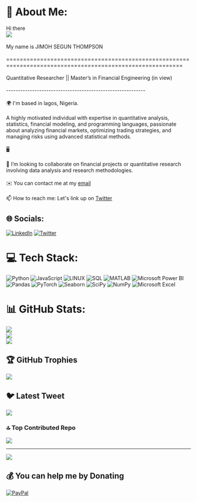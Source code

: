 # 💫 About Me:
Hi there<br>![](https://user-images.githubusercontent.com/18350557/176309783-0785949b-9127-417c-8b55-ab5a4333674e.gif)<br><br>My name is JIMOH SEGUN THOMPSON<br><br>==========================================================================================================<br><br>Quantitative Researcher || Master’s in Financial Engineering (in view) <br><br>-----------------------------------------------------------<br><br>🌍 I'm based in lagos, Nigeria. <br> <br> A highly motivated individual with expertise in quantitative analysis, statistics, financial modeling, and programming languages, passionate about analyzing financial markets, optimizing trading strategies, and managing risks using advanced statistical methods. <br> <br>🖥<br>
 <br>👯 I’m looking to collaborate on financial projects or quantitative research involving data analysis and research methodologies.<br><br>✉️ You can contact me at my [email](jimohsegun13@gmail.com)<br><br>📫 How to reach me: Let's link up on [Twitter](hhttps://twitter.com/jimohThompson)<br>

## 🌐 Socials:
[![LinkedIn](https://img.shields.io/badge/LinkedIn-%230077B5.svg?logo=linkedin&logoColor=white)](https://linkedin.com/in/https://www.linkedin.com/in/segun-jimoh/) [![Twitter](https://img.shields.io/badge/Twitter-%231DA1F2.svg?logo=Twitter&logoColor=white)](https://twitter.com/jimohThompson) 

# 💻 Tech Stack:
![Python](https://img.shields.io/badge/python-%233776AB.svg?style=for-the-badge&logo=python&logoColor=white) ![JavaScript](https://img.shields.io/badge/javascript-%23323330.svg?style=for-the-badge&logo=javascript&logoColor=%23F7DF1E) ![LINUX](https://img.shields.io/badge/Linux-FCC624?style=for-the-badge&logo=linux&logoColor=black) ![SQL](https://img.shields.io/badge/SQL-%23025E8C.svg?style=for-the-badge&logo=amazon-dynamodb&logoColor=white) ![MATLAB](https://img.shields.io/badge/MATLAB-%23E67C73.svg?style=for-the-badge&logo=matlab&logoColor=white)
  ![Microsoft Power BI](https://img.shields.io/badge/Microsoft_Power_BI-%23F2C811.svg?style=for-the-badge&logo=microsoft-power-bi&logoColor=white) ![Pandas](https://img.shields.io/badge/Pandas-%23150458.svg?style=for-the-badge&logo=pandas&logoColor=white) ![PyTorch](https://img.shields.io/badge/PyTorch-%23EE4C2C.svg?style=for-the-badge&logo=pytorch&logoColor=white) ![Seaborn](https://img.shields.io/badge/Seaborn-%230A3C4D.svg?style=for-the-badge&logo=seaborn&logoColor=white) ![SciPy](https://img.shields.io/badge/SciPy-%230C6AC4.svg?style=for-the-badge&logo=scipy&logoColor=white) ![NumPy](https://img.shields.io/badge/NumPy-%230F5C7E.svg?style=for-the-badge&logo=numpy&logoColor=white)
  ![Microsoft Excel](https://img.shields.io/badge/Microsoft_Excel-%234B91D4.svg?style=for-the-badge&logo=microsoft-excel&logoColor=white)








# 📊 GitHub Stats:
![](https://github-readme-stats.vercel.app/api?username=JimohSegun&theme=radical&hide_border=true&include_all_commits=false&count_private=true)<br/>
![](https://github-readme-streak-stats.herokuapp.com/?user=JimohSegun&theme=radical&hide_border=true)<br/>
![](https://github-readme-stats.vercel.app/api/top-langs/?username=JimohSegun&theme=radical&hide_border=true&include_all_commits=false&count_private=true&layout=compact)

## 🏆 GitHub Trophies
![](https://github-profile-trophy.vercel.app/?username=JimohSegun&theme=radical&no-frame=false&no-bg=true&margin-w=4)

## 🐦 Latest Tweet
[![](https://gtce.itsvg.in/api?username=https://twitter.com/jimohThompson)](https://github.com/VishwaGauravIn/github-twitter-card-embed)

### 🔝 Top Contributed Repo
![](https://github-contributor-stats.vercel.app/api?username=JimohSegun&limit=5&theme=dark&combine_all_yearly_contributions=true)

---
[![](https://visitcount.itsvg.in/api?id=JimohSegun&icon=6&color=0)](https://visitcount.itsvg.in)

  ## 💰 You can help me by Donating
[![PayPal](https://img.shields.io/badge/PayPal-00457C?style=for-the-badge&logo=paypal&logoColor=white)](https://paypal.me/jimohsegun?country.x=AE&locale.x=en_US)

  
<!-- Proudly created with GPRM ( https://gprm.itsvg.in ) -->

